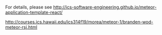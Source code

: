 

For details, please see http://ics-software-engineering.github.io/meteor-application-template-react/


http://courses.ics.hawaii.edu/ics314f19/morea/meteor-1/branden-wod-meteor-rsj.html
